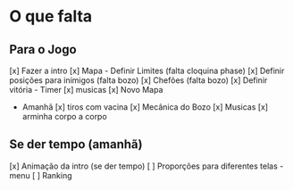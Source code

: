 # O que falta

## Para o Jogo

[x] Fazer a intro
[x] Mapa - Definir Limites (falta cloquina phase)
[x] Definir posições para inimigos (falta bozo)
[x] Chefões (falta bozo)
[x] Definir vitória - Timer
[x] musicas
[x] Novo Mapa

- Amanhã
  [x] tiros com vacina
  [x] Mecânica do Bozo
  [x] Musicas
  [x] arminha corpo a corpo

## Se der tempo (amanhã)

[x] Animação da intro (se der tempo)
[ ] Proporções para diferentes telas - menu
[ ] Ranking
